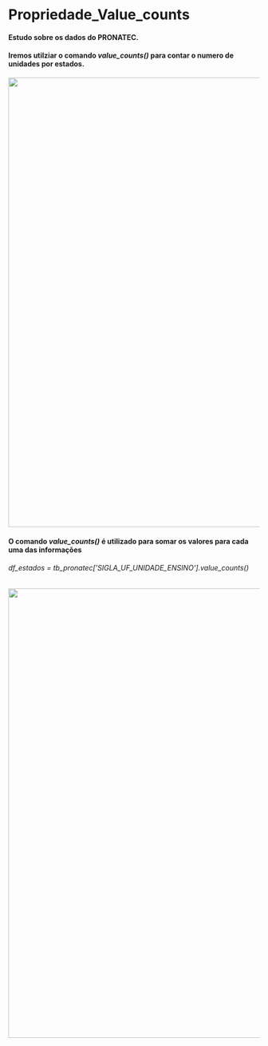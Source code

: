 # Propriedade_Value_counts
<h4>Estudo sobre os dados do PRONATEC.</h4>
<h4>Iremos utilziar o comando <i>value_counts()</i> para contar o numero de unidades por estados.</h4>
<div align="center"><img src="https://user-images.githubusercontent.com/90981124/151245785-bcba80f4-e449-41e2-826e-c2bdf19af746.png" width="900px" /></div>
<h4>O comando <i>value_counts()</i> é utilizado para somar os valores para cada uma das informações</h4>
<h6>df_estados = tb_pronatec['SIGLA_UF_UNIDADE_ENSINO'].value_counts()</h6>
<div align="center"><img src="https://user-images.githubusercontent.com/90981124/151245831-89b9509d-bab7-4026-aef1-6f72f4d77229.png" width="900px" /></div>
